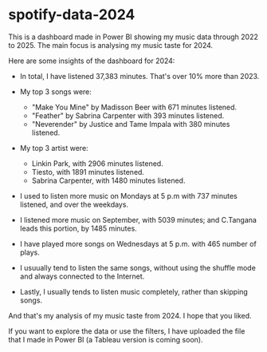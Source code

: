 # spotify-data-2024
This is a dashboard made in Power BI showing my music data through 2022 to 2025. The main focus is analysing my music taste for 2024.

Here are some insights of the dashboard for 2024:
* In total, I have listened 37,383 minutes. That's over 10% more than 2023.
  
* My top 3 songs were:
  - "Make You Mine" by Madisson Beer with 671 minutes listened.
  - "Feather" by Sabrina Carpenter with 393 minutes listened.
  - "Neverender" by Justice and Tame Impala with 380 minutes listened.

* My top 3 artist were:
  - Linkin Park, with 2906 minutes listened.
  - Tiesto, with 1891 minutes listened.
  - Sabrina Carpenter, with 1480 minutes listened.

* I used to listen more music on Mondays at 5 p.m with 737 minutes listened, and over the weekdays.

* I listened more music on September, with 5039 minutes; and C.Tangana leads this portion, by 1485 minutes.

* I have played more songs on Wednesdays at 5 p.m. with 465 number of plays.

* I usuually tend to listen the same songs, without using the shuffle mode and always connected to the Internet.

* Lastly, I usually tends to listen music completely, rather than skipping songs.

And that's my analysis of my music taste from 2024. I hope that you liked.

If you want to explore the data or use the filters, I have uploaded the file that I made in Power BI (a Tableau version is coming soon).


 
  
